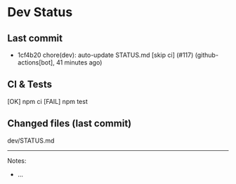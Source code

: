 # Dev Status

## Last commit
- 1cf4b20 chore(dev): auto-update STATUS.md [skip ci] (#117) (github-actions[bot], 41 minutes ago)
## CI & Tests
[OK] npm ci
[FAIL] npm test

## Changed files (last commit)
dev/STATUS.md

---
Notes:
- ...
